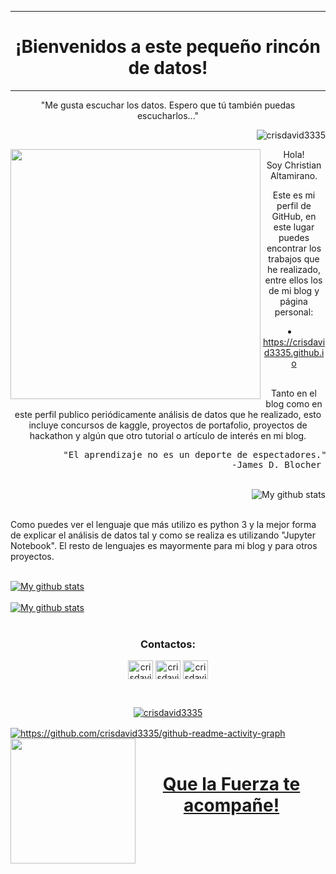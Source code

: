 <!DOCTYPE html>
<body>
<!--Titulos-->
<div>
 <hr>
  <h1 align="center">¡Bienvenidos a este pequeño rincón de datos!</h1>
 <hr>
  <p align="center">"Me gusta escuchar los datos. Espero que tú también puedas escucharlos..."</p>
</div>
<!---->

<!--Visitantes-->
<p align="right"> <img
    src="https://komarev.com/ghpvc/?username=crisdavid3335&label=Profile%20views&color=0e75b6&style=plastic"
    alt="crisdavid3335" /> </p>
<!---->


<!--Intro-->
<div>
  <a href="https://crisdavid3335.github.io" target="_blank" rel="noreferrer">
    <img align='left'
      src="https://cdn.dribbble.com/users/1292677/screenshots/6139167/media/5387dc7e035b3efe9d94516044de66a4.gif"
      width="400px" />
  </a>
  <p align='center'>
    Hola!
    <br>
    Soy Christian Altamirano.
    <br>
  </p>
  <p align='center'>
    Este es mi perfil de GitHub, en este lugar puedes encontrar los trabajos que he realizado, entre ellos los de mi blog y página personal:
  </p>
  <a href="https://crisdavid3335.github.io" target="_blank" rel="noreferrer">
  <li align='center'>
    https://crisdavid3335.github.io 
  </li>
  </a>
  <br>
  <p align='center'>
    Tanto en el blog como en este perfil publico periódicamente análisis de datos que he realizado, esto incluye concursos de kaggle, proyectos de portafolio, proyectos de hackathon y algún que otro tutorial o artículo de interés en mi blog.
  </p>
<pre>
          "El aprendizaje no es un deporte de espectadores."
                                          -James D. Blocher
</pre>
</div>
<!---->
  <br>
<!--Top Lenguajes-->
<div>
 <a href="https://crisdavid3335.github.io" target="_blank" rel="noreferrer">
  <img align="right"
    src="https://github-readme-stats.vercel.app/api/top-langs/?username=crisdavid3335&layout=default&theme=vue-dark&hide=html&hide_border=true&card_width=330"
    alt="My github stats" />  
 </a>
  <br>
  <br>
  <p align="left">
    Como puedes ver el lenguaje que más utilizo es python 3 y la mejor forma de explicar el análisis de datos tal y como se realiza es utilizando "Jupyter Notebook". El resto de lenguajes es mayormente para mi blog y para otros proyectos.
  </p>
</div>
<!---->
  <br>
 <!--Calificaciones-->
<div>
 <a href="https://crisdavid3335.github.io" target="_blank" rel="noreferrer">
<img align="center"
  src="https://github-readme-stats.vercel.app/api?username=crisdavid3335&show_icons=true&include_all_commits=true&theme=cobalt&hide_border=true"
  alt="My github stats" />
  </a>
</div>
<!---->
  <br>
<!--Días continuos-->
<div>
 <a href="https://crisdavid3335.github.io" target="_blank" rel="noreferrer">
<img align="center"
  src="https://github-readme-streak-stats.herokuapp.com?user=crisdavid3335&theme=vue-dark&hide_border=true&date_format=M%20j%5B%2C%20Y%5D"
  alt="My github stats" />
 </a>
</div>
  <br>
<!---->
<!--Contactos (con link)-->
<div>
<h3 align="center">Contactos:</h3>
<p align="center">
  <a href="https://twitter.com/crisdavid3335" target="_blank" rel="noreferrer"><img align="center"
      src="https://raw.githubusercontent.com/rahuldkjain/github-profile-readme-generator/master/src/images/icons/Social/twitter.svg"
      alt="crisdavid3335" height="30" width="40" /></a>
  <a href="https://linkedin.com/in/crisdavid3335" target="_blank" rel="noreferrer"><img align="center"
      src="https://raw.githubusercontent.com/rahuldkjain/github-profile-readme-generator/master/src/images/icons/Social/linked-in-alt.svg"
      alt="crisdavid3335" height="30" width="40" /></a>
  <a href="https://www.hackerrank.com/crisdavid3335" target="_blank" rel="noreferrer"><img align="center"
      src="https://raw.githubusercontent.com/rahuldkjain/github-profile-readme-generator/master/src/images/icons/Social/hackerrank.svg"
      alt="crisdavid3335" height="30" width="40" /></a>
</p>
</div>
<!---->
<br>
<!--Trofeo de github-->
<a href="https://crisdavid3335.github.io" target="_blank" rel="noreferrer">
<p align="center"> <a href="https://github.com/ryo-ma/github-profile-trophy"><img
      src="https://github-profile-trophy.vercel.app/?username=crisdavid3335&theme=radical" alt="crisdavid3335" /></a>
</p>
</a>
<!---->
</p>
<!--Gráfico de contribuciones-->
<a href="https://crisdavid3335.github.io" target="_blank" rel="noreferrer">
<img align="center"
    src="https://activity-graph.herokuapp.com/graph?username=crisdavid3335&theme=react-dark&line=0a60ff&point=20e2f7"
    alt="https://github.com/crisdavid3335/github-readme-activity-graph" />
</a>
<!---->
<a href="https://crisdavid3335.github.io" target="_blank" rel="noreferrer">
 <img align='left'
      src="https://img.icons8.com/nolan/344/darth-vader.png" 
      width = "200px"/>
      <br>
      <br>
      <h1 align="center">Que la Fuerza te acompañe!</h1>
</a>
</body>
<!-------------------------------------------------------------------------------------------------------------------------------------------------------------------->
<!-----------------------------------------------------------------------------Eliminados----------------------------------------------------------------------------->
<!-------------------------------------------------------------------------------------------------------------------------------------------------------------------->
<!--Logo de twitter-->
<!--<p align="left"> <a href="https://twitter.com/crisdavid3335" target="blank"><img src="https://img.shields.io/twitter/follow/crisdavid3335?logo=twitter&style=flat-square" alt="crisdavid3335" /></a> </p>-->
<!---->
</html>


